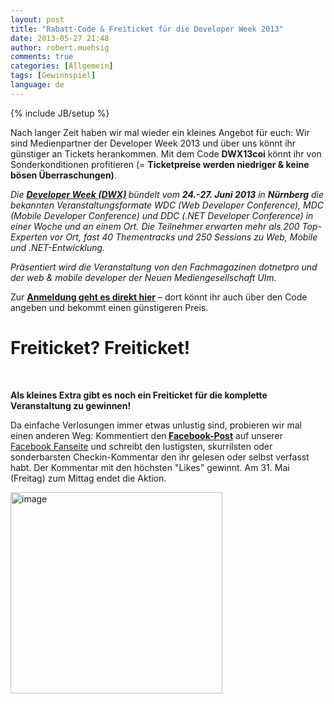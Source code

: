 ```yaml
---
layout: post
title: "Rabatt-Code & Freiticket für die Developer Week 2013"
date: 2013-05-27 21:48
author: robert.muehsig
comments: true
categories: [Allgemein]
tags: [Gewinnspiel]
language: de
---
```

{% include JB/setup %}
<p>Nach langer Zeit haben wir mal wieder ein kleines Angebot für euch: Wir sind Medienpartner der Developer Week 2013 und über uns könnt ihr günstiger an Tickets herankommen. Mit dem Code <b>DWX13coi</b> könnt ihr von Sonderkonditionen profitieren (= <strong>Ticketpreise werden niedriger &amp; keine bösen Überraschungen)</strong>. </p> <p><em>Die <a href="http://www.developer-week.de"><strong>Developer Week (DWX)</strong></a><strong> </strong>bündelt vom <strong>24.-27. Juni 2013</strong> in <strong>Nürnberg</strong> die bekannten Veranstaltungsformate WDC (Web Developer Conference), MDC (Mobile Developer Conference) und DDC (.NET Developer Conference) in einer Woche und an einem Ort. Die Teilnehmer erwarten mehr als 200 Top-Experten vor Ort, fast 40 Thementracks und 250 Sessions zu Web, Mobile und .NET-Entwicklung. </em> <p><em>Präsentiert wird die Veranstaltung von den Fachmagazinen dotnetpro und der web &amp; mobile developer der Neuen Mediengesellschaft Ulm.</em> <p>Zur <strong><a href="http://www.developer-week.de/Anmeldung/Anmeldung-2013">Anmeldung geht es direkt hier</a></strong> – dort könnt ihr auch über den Code angeben und bekommt einen günstigeren Preis. <h2></h2> <h1>Freiticket? Freiticket! </h1> <p><strong></strong>&nbsp;</p> <p><strong>Als kleines Extra gibt es noch ein Freiticket für die komplette Veranstaltung zu gewinnen!</strong></p> <p>Da einfache Verlosungen immer etwas unlustig sind, probieren wir mal einen anderen Weg: Kommentiert den<strong> </strong><a href="https://www.facebook.com/CodeInsideBlog/posts/604959489522181"><strong>Facebook-Post</strong></a> auf unserer <a href="https://www.facebook.com/CodeInsideBlog/">Facebook Fanseite</a> und schreibt den lustigsten, skurrilsten oder sonderbarsten Checkin-Kommentar den ihr gelesen oder selbst verfasst habt. Der Kommentar mit den höchsten "Likes" gewinnt. Am 31. Mai (Freitag) zum Mittag endet die Aktion.</p> <p><a href="https://www.facebook.com/CodeInsideBlog/posts/604959489522181"><img title="image" style="border-top: 0px; border-right: 0px; border-bottom: 0px; border-left: 0px; display: inline" border="0" alt="image" src="{{BASE_PATH}}/assets/wp-images-de/image1842.png" width="339" height="322"></a></p>
